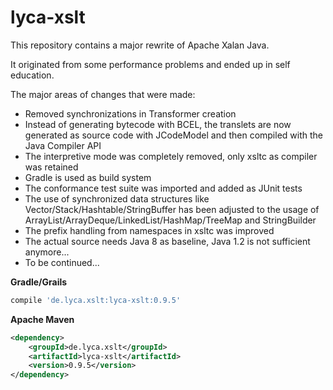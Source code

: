 lyca-xslt
=========

This repository contains a major rewrite of Apache Xalan Java.

It originated from some performance problems and ended up in self education.

The major areas of changes that were made:
* Removed synchronizations in Transformer creation
* Instead of generating bytecode with BCEL, the translets are now generated
  as source code with JCodeModel and then compiled with the Java Compiler API
* The interpretive mode was completely removed, only xsltc as compiler was
  retained
* Gradle is used as build system
* The conformance test suite was imported and added as JUnit tests
* The use of synchronized data structures like Vector/Stack/Hashtable/StringBuffer
  has been adjusted to the usage of ArrayList/ArrayDeque/LinkedList/HashMap/TreeMap
  and StringBuilder
* The prefix handling from namespaces in xsltc was improved
* The actual source needs Java 8 as baseline, Java 1.2 is not sufficient anymore...
* To be continued...

**Gradle/Grails**

```groovy
compile 'de.lyca.xslt:lyca-xslt:0.9.5'
```

**Apache Maven**

```xml
<dependency>
    <groupId>de.lyca.xslt</groupId>
    <artifactId>lyca-xslt</artifactId>
    <version>0.9.5</version>
</dependency>
```
